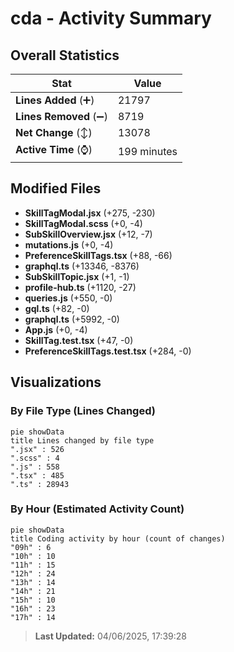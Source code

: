 # cda - Activity Summary 

## Overall Statistics

| Stat                   | Value                                                             |
| ---------------------- | ----------------------------------------------------------------- |
| **Lines Added** (➕)   | 21797                                          |
| **Lines Removed** (➖) | 8719                                        |
| **Net Change** (↕)    | 13078                |
| **Active Time** (⌚)   | 199 minutes |


## Modified Files
- **SkillTagModal.jsx** (+275, -230)
- **SkillTagModal.scss** (+0, -4)
- **SubSkillOverview.jsx** (+12, -7)
- **mutations.js** (+0, -4)
- **PreferenceSkillTags.tsx** (+88, -66)
- **graphql.ts** (+13346, -8376)
- **SubSkillTopic.jsx** (+1, -1)
- **profile-hub.ts** (+1120, -27)
- **queries.js** (+550, -0)
- **gql.ts** (+82, -0)
- **graphql.ts** (+5992, -0)
- **App.js** (+0, -4)
- **SkillTag.test.tsx** (+47, -0)
- **PreferenceSkillTags.test.tsx** (+284, -0)

## Visualizations

### By File Type (Lines Changed)

```mermaid
pie showData
title Lines changed by file type
".jsx" : 526
".scss" : 4
".js" : 558
".tsx" : 485
".ts" : 28943
```

### By Hour (Estimated Activity Count)

```mermaid
pie showData
title Coding activity by hour (count of changes)
"09h" : 6
"10h" : 10
"11h" : 15
"12h" : 24
"13h" : 14
"14h" : 21
"15h" : 10
"16h" : 23
"17h" : 14
```


> **Last Updated:** 04/06/2025, 17:39:28